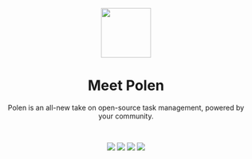 
<p align="center">
<img src="https://pbs.twimg.com/profile_images/1459583531265368065/6EbJzRO4_400x400.jpg" style="height: 100px; width: 100px;" />
</p>

<h1 align="center">Meet Polen</h1>
<p align="center">Polen is an all-new take on open-source task management, powered by your community.</p>

<br> 

<p align="center">
<img src="https://img.shields.io/tokei/lines/github/polenhq/polen?color=%23fff&label=Lines%20Of%20Code&style=flat" />
<img src="https://img.shields.io/discord/867469144861048832?style=flat&label=Discord" />
<img src="https://img.shields.io/github/license/polenhq/polen?color=%234C53FF&style=flat" />
<img src="https://img.shields.io/github/languages/top/polenhq/polen" />
</p>


